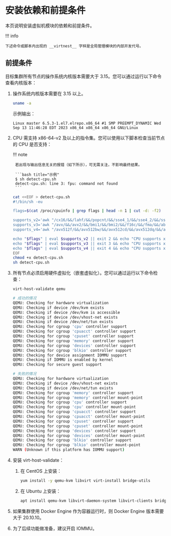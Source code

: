 # 安装依赖和前提条件

本页说明安装虚拟机模块的依赖和前提条件。

!!! info

    下述命令或脚本内出现的 __virtnest__ 字样是全局管理模块的内部开发代号。

## 前提条件

目标集群所有节点的操作系统内核版本需要大于 3.15。您可以通过运行以下命令查看内核版本：

1. 操作系统内核版本需要在 3.15 以上。

    ```bash
    uname -a
    ```

    示例输出：

    ```output
    Linux master 6.5.3-1.el7.elrepo.x86_64 #1 SMP PREEMPT_DYNAMIC Wed Sep 13 11:46:28 EDT 2023 x86_64 x86_64 x86_64 GNU/Linux
    ```

2. CPU 需支持 x86-64-v2 及以上的指令集。您可以使用以下脚本检查当前节点的 CPU 是否支持：

    !!! note  

        若出现与输出信息无关的报错（如下所示），可无需关注，不影响最终结果。

        ```bash title="示例"
        $ sh detect-cpu.sh
        detect-cpu.sh: line 3: fpu: command not found
        ```       
    
    ```sh
    cat <<EOF > detect-cpu.sh
    #!/bin/sh -eu
    
    flags=$(cat /proc/cpuinfo | grep flags | head -n 1 | cut -d: -f2)
    
    supports_v2='awk "/cx16/&&/lahf/&&/popcnt/&&/sse4_1/&&/sse4_2/&&/ssse3/ {found=1} END {exit !found}"'
    supports_v3='awk "/avx/&&/avx2/&&/bmi1/&&/bmi2/&&/f16c/&&/fma/&&/abm/&&/movbe/&&/xsave/ {found=1} END {exit !found}"'
    supports_v4='awk "/avx512f/&&/avx512bw/&&/avx512cd/&&/avx512dq/&&/avx512vl/ {found=1} END {exit !found}"'
    
    echo "$flags" | eval $supports_v2 || exit 2 && echo "CPU supports x86-64-v2"
    echo "$flags" | eval $supports_v3 || exit 3 && echo "CPU supports x86-64-v3"
    echo "$flags" | eval $supports_v4 || exit 4 && echo "CPU supports x86-64-v4"
    EOF
    chmod +x detect-cpu.sh
    sh detect-cpu.sh
    ```

3. 所有节点必须启用硬件虚拟化（嵌套虚拟化）。您可以通过运行以下命令检查：

    ```sh
    virt-host-validate qemu
    ```

    ```sh
    # 成功的情况
    QEMU: Checking for hardware virtualization                                 : PASS
    QEMU: Checking if device /dev/kvm exists                                   : PASS
    QEMU: Checking if device /dev/kvm is accessible                            : PASS
    QEMU: Checking if device /dev/vhost-net exists                             : PASS
    QEMU: Checking if device /dev/net/tun exists                               : PASS
    QEMU: Checking for cgroup 'cpu' controller support                         : PASS
    QEMU: Checking for cgroup 'cpuacct' controller support                     : PASS
    QEMU: Checking for cgroup 'cpuset' controller support                      : PASS
    QEMU: Checking for cgroup 'memory' controller support                      : PASS
    QEMU: Checking for cgroup 'devices' controller support                     : PASS
    QEMU: Checking for cgroup 'blkio' controller support                       : PASS
    QEMU: Checking for device assignment IOMMU support                         : PASS
    QEMU: Checking if IOMMU is enabled by kernel                               : PASS
    QEMU: Checking for secure guest support                                    : WARN (Unknown if this platform has Secure Guest support)
    
    # 失败的情况
    QEMU: Checking for hardware virtualization                                 : FAIL (Only emulated CPUs are available, performance will be significantly limited)
    QEMU: Checking if device /dev/vhost-net exists                             : PASS
    QEMU: Checking if device /dev/net/tun exists                               : PASS
    QEMU: Checking for cgroup 'memory' controller support                      : PASS
    QEMU: Checking for cgroup 'memory' controller mount-point                  : PASS
    QEMU: Checking for cgroup 'cpu' controller support                         : PASS
    QEMU: Checking for cgroup 'cpu' controller mount-point                     : PASS
    QEMU: Checking for cgroup 'cpuacct' controller support                     : PASS
    QEMU: Checking for cgroup 'cpuacct' controller mount-point                 : PASS
    QEMU: Checking for cgroup 'cpuset' controller support                      : PASS
    QEMU: Checking for cgroup 'cpuset' controller mount-point                  : PASS
    QEMU: Checking for cgroup 'devices' controller support                     : PASS
    QEMU: Checking for cgroup 'devices' controller mount-point                 : PASS
    QEMU: Checking for cgroup 'blkio' controller support                       : PASS
    QEMU: Checking for cgroup 'blkio' controller mount-point                   : PASS
    WARN (Unknown if this platform has IOMMU support)
    ```

4. 安装 virt-host-validate：

    1. 在 CentOS 上安装：

        ```bash
        yum install -y qemu-kvm libvirt virt-install bridge-utils
        ```

    2. 在 Ubuntu 上安装：

        ```bash
        apt install qemu-kvm libvirt-daemon-system libvirt-clients bridge-utils
        ```

5. 如果集群使用 Docker Engine 作为容器运行时，则 Docker Engine 版本需要大于 20.10.10。

6. 为了后续功能做准备，建议开启 IOMMU。
